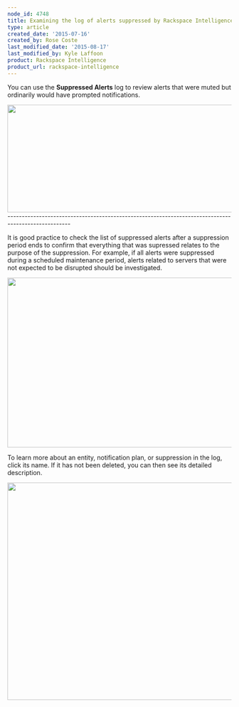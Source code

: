 ```yaml
---
node_id: 4748
title: Examining the log of alerts suppressed by Rackspace Intelligence
type: article
created_date: '2015-07-16'
created_by: Rose Coste
last_modified_date: '2015-08-17'
last_modified_by: Kyle Laffoon
product: Rackspace Intelligence
product_url: rackspace-intelligence
---
```


You can use the **Suppressed Alerts** log to review alerts that were
muted but ordinarily would have prompted notifications.

<img src="https://8026b2e3760e2433679c-fffceaebb8c6ee053c935e8915a3fbe7.ssl.cf2.rackcdn.com/field/image/4748.1a.png" width="735" height="242" />
----------------------------------------------------------------------------------------------------

It is good practice to check the list of suppressed alerts after a
suppression period ends to confirm that everything that was supressed
relates to the purpose of the suppression. For example, if all alerts
were suppressed during a scheduled maintenance period, alerts related to
servers that were not expected to be disrupted should be investigated.

<img src="https://8026b2e3760e2433679c-fffceaebb8c6ee053c935e8915a3fbe7.ssl.cf2.rackcdn.com/field/image/intelligence-suppression-log.png" width="703" height="382" />

To learn more about an entity, notification plan, or suppression in the
log, click its name. If it has not been deleted, you can then see its
detailed description.

<img src="https://8026b2e3760e2433679c-fffceaebb8c6ee053c935e8915a3fbe7.ssl.cf2.rackcdn.com/field/image/intelligence-suppression-inactive.png" width="545" height="489" />

